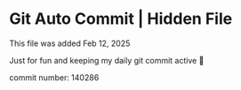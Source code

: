 # Git Auto Commit | Hidden File

This file was added Feb 12, 2025

Just for fun and keeping my daily git commit active 🤪

commit number: 140286
